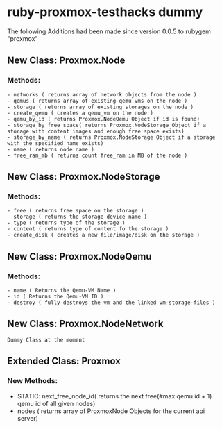 # ruby-proxmox-testhacks dummy

The following Additions had been made since version 0.0.5 to rubygem "proxmox"

## New Class: Proxmox.Node
### Methods: 
    - networks ( returns array of network objects from the node )
    - qemus ( returns array of existing qemu vms on the node )
    - storage ( returns array of existing storages on the node )
    - create_qemu ( creates a qemu_vm on the node )
    - qemu_by_id ( returns Proxmox.NodeQemu Object if id is found)
    - storage_by_free_space( returns Proxmox.NodeStorage Object if a storage with content images and enough free space exists)
    - storage_by_name ( returns Proxmox.NodeStorage Object if a storage with the specified name exists)
    - name ( returns node name )
    - free_ram_mb ( returns count free_ram in MB of the node )
    
## New Class: Proxmox.NodeStorage
### Methods: 
    - free ( returns free space on the storage )
    - storage ( returns the storage device name )
    - type ( returns type of the storage )
    - content ( returns type of content fo the storage )
    - create_disk ( creates a new file/image/disk on the storage )

## New Class: Proxmox.NodeQemu
### Methods: 
    - name ( Returns the Qemu-VM Name )
    - id ( Returns the Qemu-VM ID )
    - destroy ( fully destroys the vm and the linked vm-storage-files )
    
## New Class: Proxmox.NodeNetwork
    Dummy Class at the moment
    
## Extended Class: Proxmox
### New Methods:
   - STATIC: next_free_node_id( returns the next free(#max qemu id + 1) qemu id of all given nodes) 
   - nodes ( returns array of ProxmoxNode Objects for the current api server)
